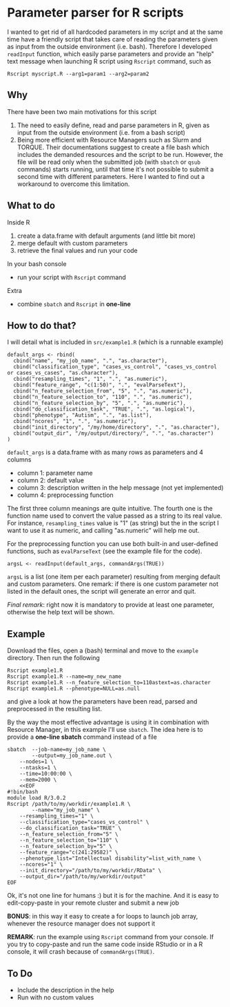 Parameter parser for R scripts
==============================

I wanted to get rid of all hardcoded parameters in my script and at the same time have a friendly script that takes care of reading the parameters given as input from the outside environment (i.e. bash). Therefore I developed `readInput` function, which easily parse parameters and provide an "help" text message when launching R script using `Rscript` command, such as

`Rscript myscript.R --arg1=param1 --arg2=param2`

Why
---

There have been two main motivations for this script

1. The need to easily define, read and parse parameters in R, given as input from the outside environment (i.e. from a bash script)
2. Being more efficient with Resource Managers such as Slurm and TORQUE. Their documentations suggest to create a file bash which includes the demanded resources and the script to be run. However, the file will be read only when the submitted job (with `sbatch` or `qsub` commands) starts running, until that time it's not possible to submit a second time with different parameters. Here I wanted to find out a workaround to overcome this limitation.


What to do
----------

Inside R

1. create a data.frame with default arguments (and little bit more)
2. merge default with custom parameters
3. retrieve the final values and run your code

In your bash console
* run your script with `Rscript` command

Extra
* combine `sbatch` and `Rscript` in **one-line**

How to do that?
---------------

I will detail what is included in `src/example1.R` (which is a runnable example)

	default_args <- rbind(
	  cbind("name", "my_job_name", ".", "as.character"),
	  cbind("classification_type", "cases_vs_control", "cases_vs_control or cases_vs_cases", "as.character"),
	  cbind("resampling_times", "1", ".", "as.numeric"),
	  cbind("feature_range", "c(1:50)", ".", "evalParseText"),
	  cbind("n_feature_selection_from", "5", ".", "as.numeric"),
	  cbind("n_feature_selection_to", "110", ".", "as.numeric"),
	  cbind("n_feature_selection_by", "5", ".", "as.numeric"),
	  cbind("do_classification_task", "TRUE", ".", "as.logical"),
	  cbind("phenotype", "Autism", ".", "as.list"),
	  cbind("ncores", "1", ".", "as.numeric"),
	  cbind("init_directory", "/my/home/directory", ".", "as.character"),
	  cbind("output_dir", "/my/output/directory/", ".", "as.character")
	)

`default_args` is a data.frame with as many rows as parameters and 4 columns

* column 1: parameter name
* column 2: default value
* column 3: description written in the help message (not yet implemented)
* column 4: preprocessing function

The first three column meanings are quite intuitive. The fourth one is the function name used to convert the value passed as a string to its real value. For instance, `resampling_times` value is "1" (as string) but the in the script I want to use it as numeric, and calling "as.numeric" will help me out.

For the preprocessing function you can use both built-in and user-defined functions, such as `evalParseText` (see the example file for the code).

`argsL <- readInput(default_args, commandArgs(TRUE))`

`argsL` is a list (one item per each parameter) resulting from merging default and custom parameters. One remark: if there is one custom parameter not listed in the default ones, the script will generate an error and quit.

*Final remark*: right now it is mandatory to provide at least one parameter, otherwise the help text will be shown. 

Example
-------

Download the files, open a (bash) terminal and move to the `example` directory. Then run the following

	Rscript example1.R
	Rscript example1.R --name=my_new_name
	Rscript example1.R --n_feature_selection_to=110astext=as.character
	Rscript example1.R --phenotype=NULL=as.null

and give a look at how the parameters have been read, parsed and preprocessed in the resulting list.

By the way the most effective advantage is using it in combination with Resource Manager, in this example I'll use `sbatch`. The idea here is to provide a **one-line sbatch** command instead of a file

	sbatch  --job-name=my_job_name \
	        --output=my_job_name.out \
		--nodes=1 \
		--ntasks=1 \
		--time=10:00:00 \
		--mem=2000 \
		<<EOF
	#!bin/bash
	module load R/3.0.2
	Rscript /path/to/my/workdir/example1.R \
	        --name="my_job_name" \
		--resampling_times="1" \
		--classification_type="cases_vs_control" \
		--do_classification_task="TRUE" \
		--n_feature_selection_from="5" \
		--n_feature_selection_to="110" \
		--n_feature_selection_by="5" \
		--feature_range="c(241:29582)" \
		--phenotype_list="Intellectual disability"=list_with_name \
		--ncores="1" \
		--init_directory="/path/to/my/workdir/RData" \
		--output_dir="/path/to/my/workdir/output"
	EOF

Ok, it's not one line for humans :) but it is for the machine. And it is easy to edit-copy-paste in your remote cluster and submit a new job

**BONUS**: in this way it easy to create a for loops to launch job array, whenever the resource manager does not support it

**REMARK**: run the example using `Rscript` command from your console. If you try to copy-paste and run the same code inside RStudio or in a R console, it will crash because of `commandArgs(TRUE)`.

To Do
-----

* Include the description in the help
* Run with no custom values
